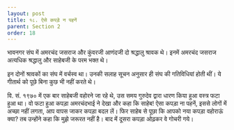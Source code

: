 ```yaml
---
layout: post
title: १८. ऐसे कपड़े न पहनें
parent: Section 2
order: 18
---
```


भावनगर संघ में अमरचंद जसराज और कुंवरजी आणंदजी दो श्रद्धालु श्रावक थे। इनमें अमरचंद जसराज अत्यधिक श्रद्धालु और साहेबजी के परम भक्त थे।

इन दोनों श्रावकों का संघ में वर्चस्व था। उनकी सलाह सूचन अनुसार ही संघ की गतिविधियां होती थीं। ये गीतार्थ को पूछे बिना कुछ भी नहीं करते थे।

वि. सं. १९७० में एक बार साहेबजी वहोरने जा रहे थे, उस समय गुरुदेव द्वारा धारण किया हुआ वस्त्र फटा हुआ था। वो फटा हुआ कपड़ा अमरचंदभाई ने देखा और कहा कि साहेब! ऐसा कपड़ा ना पहनें, इससे लोगों में अच्छा नहीं लगता, आप वापस जाकर कपड़ा बदल लें। फिर साहेब से पूछा कि आपको नया कपड़ा वहोराऊं क्या? तब उन्होंने कहा कि मुझे जरूरत नहीं है। बाद में दूसरा कपड़ा ओढ़कर वे गोचरी गये।